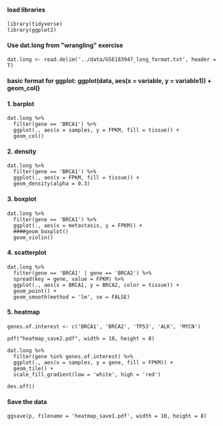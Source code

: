 #### load libraries
```{r}
library(tidyverse)
library(ggplot2)
```

#### Use dat.long from "wrangling" exercise
```{r}
dat.long <- read.delim('../data/GSE183947_long_format.txt', header = T)
```
#### basic format for ggplot: ggplot(data, aes(x = variable, y = variable1)) + geom_col()

#### 1. barplot
```{r}
dat.long %>%
  filter(gene == 'BRCA1') %>%
  ggplot(., aes(x = samples, y = FPKM, fill = tissue)) +
  geom_col()
```
#### 2. density
```{r}
dat.long %>%
  filter(gene == 'BRCA1') %>%
  ggplot(., aes(x = FPKM, fill = tissue)) +
  geom_density(alpha = 0.3)
```
#### 3. boxplot 
```{r}
dat.long %>%
  filter(gene == 'BRCA1') %>%
  ggplot(., aes(x = metastasis, y = FPKM)) +
  ####geom_boxplot()
  geom_violin()
```
#### 4. scatterplot
```{r}
dat.long %>%
  filter(gene == 'BRCA1' | gene == 'BRCA2') %>%
  spread(key = gene, value = FPKM) %>%
  ggplot(., aes(x = BRCA1, y = BRCA2, color = tissue)) +
  geom_point() +
  geom_smooth(method = 'lm', se = FALSE)
```
#### 5. heatmap
```{r}
genes.of.interest <- c('BRCA1', 'BRCA2', 'TP53', 'ALK', 'MYCN')

pdf("heatmap_save2.pdf", width = 10, height = 8)

dat.long %>%
  filter(gene %in% genes.of.interest) %>%
  ggplot(., aes(x = samples, y = gene, fill = FPKM)) +
  geom_tile() +
  scale_fill_gradient(low = 'white', high = 'red')

dev.off()
```
#### Save the data
```{r}
ggsave(p, filename = 'heatmap_save1.pdf', width = 10, height = 8)
```
